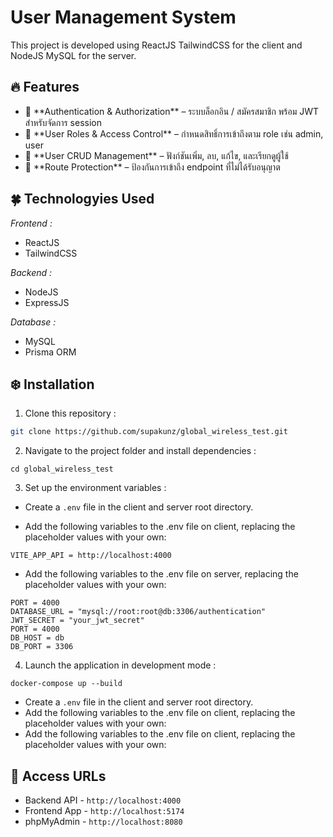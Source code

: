 # User Management System
This project is developed using ReactJS TailwindCSS for the client and NodeJS MySQL for the server.

## 🔥 Features

  <ul>
    <li>🔐 **Authentication & Authorization** – ระบบล็อกอิน / สมัครสมาชิก พร้อม JWT สำหรับจัดการ session</li>
    <li>👥 **User Roles & Access Control** – กำหนดสิทธิ์การเข้าถึงตาม role เช่น admin, user</li>
    <li>🧩 **User CRUD Management** – ฟังก์ชันเพิ่ม, ลบ, แก้ไข, และเรียกดูผู้ใช้</li>
    <li>🚫 **Route Protection** – ป้องกันการเข้าถึง endpoint ที่ไม่ได้รับอนุญาต</li>
  </ul>

## 🍀 Technologyies Used
  <i>Frontend :</i>
  <ul>
      <li>ReactJS</li>
      <li>TailwindCSS</li>
  </ul>
  
  <i>Backend :</i>
  <ul>
      <li>NodeJS</li>
      <li>ExpressJS</li>  
  </ul>

  <i>Database :</i>
  <ul>
      <li>MySQL</li>
     <li>Prisma ORM</li>
  </ul>

## ❄️ Installation

1. Clone this repository :

```bash
git clone https://github.com/supakunz/global_wireless_test.git
```

2. Navigate to the project folder and install dependencies :

```
cd global_wireless_test
```

3. Set up the environment variables :

 - Create a `.env` file in the client and server root directory.

 - Add the following variables to the .env file on client, replacing the placeholder values with your own:

```
VITE_APP_API = http://localhost:4000
```

 - Add the following variables to the .env file on server, replacing the placeholder values with your own:

```
PORT = 4000
DATABASE_URL = "mysql://root:root@db:3306/authentication"
JWT_SECRET = "your_jwt_secret"
PORT = 4000
DB_HOST = db
DB_PORT = 3306
```

4. Launch the application in development mode :

```
docker-compose up --build
```
- Create a `.env` file in the client and server root directory.
- Add the following variables to the .env file on client, replacing the placeholder values with your own:
- Add the following variables to the .env file on client, replacing the placeholder values with your own:

## 🧪 Access URLs

- Backend API - `http://localhost:4000`
- Frontend App - `http://localhost:5174`
- phpMyAdmin - `http://localhost:8080`
  
